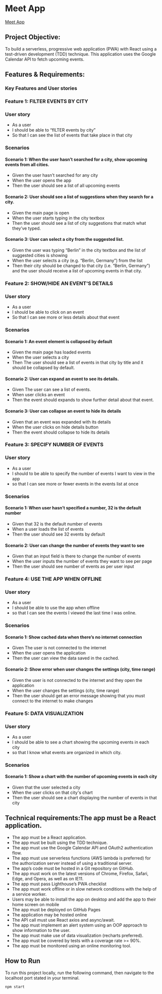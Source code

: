 # Meet App
[Meet App](https://josephcoderprime.github.io/meet/)

## Project Objective:

To build a serverless, progressive web application (PWA) with React using a test-driven development (TDD) technique. This application uses the Google Calendar API to fetch upcoming events.

## Features & Requirements:
### Key Features and User stories
### Feature 1: FILTER EVENTS BY CITY
### User story
* As a user
* I should be able to “fILTER events by city”
* So that I can see the list of events that take place in that city
### Scenarios
#### Scenario 1: When the user hasn’t searched for a city, show upcoming events from all cities.
* Given the user hasn’t searched for any city
* When the user opens the app
* Then the user should see a list of all upcoming events

#### Scenario 2: User should see a list of suggestions when they search for a city.
* Given the main page is open
* When the user starts typing in the city textbox
* Then the user should see a list of city suggestions that match what they’ve typed.

#### Scenario 3: User can select a city from the suggested list.
* Given the user was typing “Berlin” in the city textbox and the list of suggested cities is showing
* When the user selects a city (e.g. “Berlin, Germany”) from the list
* Then their city should be changed to that city (i.e. “Berlin, Germany”) and the user should receive a list of upcoming events in that city.

### Feature 2: SHOW/HIDE AN EVENT'S DETAILS
### User story
* As a user
* I should be able to click on an event
* So that I can see more or less details about that event
### Scenarios
#### Scenario 1: An event element is collapsed by default
* Given the main page has loaded events
* When the user selects a city
* Then The user should see a list of events in that city by title and it should be collapsed by default.

#### Scenario 2: User can expand an event to see its details.
* Given The user can see a list of events.
* When user clicks an event 
* Then the event should expands to show further detail about that event.

#### Scenario 3: User can collapse an event to hide its details
* Given that an event was expanded with its details
* When the user clicks on hide details button
* Then the event should collapse to hide its details

### Feature 3: SPECIFY NUMBER OF EVENTS
### User story
* As a user
* I should to be able to specify the number of events I want to view in the app 
* so that I can see more or fewer events in the events list at once
### Scenarios
#### Scenario 1: When user hasn’t specified a number, 32 is the default number
* Given that 32 is the default number of events
* When a user loads the list of events
* Then the user should see 32 events by default

#### Scenario 2: User can change the number of events they want to see
* Given that an input field is there to change the number of events
* When the user inputs the number of events they want to see per page
* Then the user should see number of events as per user input

### Feature 4: USE THE APP WHEN OFFLINE
### User story
* As a user
* I should be able to use the app when offline
* so that I can see the events I viewed the last time I was online.
### Scenarios
#### Scenario 1: Show cached data when there’s no internet connection
* Given The user is not connected to the internet
* When the user opens the application
* Then the user can view the data saved in the cached.

#### Scenario 2: Show error when user changes the settings (city, time range)
* Given the user is not connected to the internet and they open the application
* When the user changes the settings (city, time range)
* Then the user should get an error message showing that you must connect to the internet to make changes

### Feature 5: DATA VISUALIZATION
### User story
* As a user
* I should be able to see a chart showing the upcoming events in each city 
* so that I know what events are organized in which city.
### Scenarios
#### Scenario 1: Show a chart with the number of upcoming events in each city
* Given that the user selected a city
* When the user clicks on that city's chart
* Then the user should see a chart displaying the number of events in that city


## Technical requirements:The app must be a React application.
* The app must be a React application.
* The app must be built using the TDD technique.
* The app must use the Google Calendar API and OAuth2 authentication flow.
* The app must use serverless functions (AWS lambda is preferred) for the authorization server instead of using a traditional server.
* The app’s code must be hosted in a Git repository on GitHub.
* The app must work on the latest versions of Chrome, Firefox, Safari, Edge, and Opera, as well as on IE11.
* The app must pass Lighthouse’s PWA checklist
* The app must work offline or in slow network conditions with the help of a service worker.
* Users may be able to install the app on desktop and add the app to their home screen on mobile
* The app must be deployed on GitHub Pages
* The application may be hosted online
* The API call must use React axios and async/await.
* The app must implement an alert system using an OOP approach to show information to the user.
* The app must make use of data visualization (recharts preferred).
* The app must be covered by tests with a coverage rate >= 90%.
* The app must be monitored using an online monitoring tool.


## How to Run

To run this project locally, run the following command, then navigate to the localhost port stated in your terminal.

```
npm start
```
